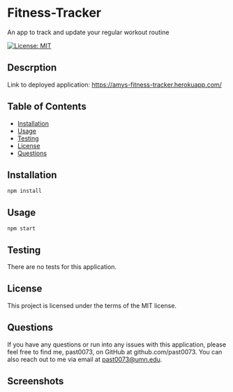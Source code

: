 # Fitness-Tracker
An app to track and update your regular workout routine

[![License: MIT](https://img.shields.io/badge/License-MIT-yellow.svg)](https://opensource.org/licenses/MIT)

## Descrption



Link to deployed application: https://amys-fitness-tracker.herokuapp.com/

## Table of Contents 
* [Installation](#installation)
* [Usage](#usage)
* [Testing](#testing)
* [License](#license)
* [Questions](#questions)
## Installation
```
npm install
```
## Usage
```
npm start
```
## Testing
There are no tests for this application.
## License
This project is licensed under the terms of the MIT license.
## Questions
If you have any questions or run into any issues with this application, please feel free to find me, past0073, on GitHub at github.com/past0073. You can also reach out to me via email at past0073@umn.edu.


## Screenshots

